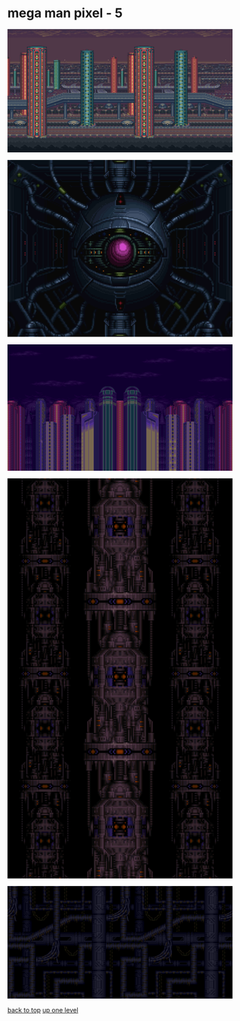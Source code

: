 # mega man pixel - 5
[![mmx1_highway_bg_1_enlarged.png](https://raw.githubusercontent.com/buckmanc/wallpapers/main/desktop/mega%20man%20pixel/mmx1_highway_bg_1_enlarged.png "mmx1_highway_bg_1_enlarged.png")](https://raw.githubusercontent.com/buckmanc/wallpapers/main/desktop/mega%20man%20pixel/mmx1_highway_bg_1_enlarged.png)

[![mmx3_doppler_bg_enlarged.png](https://raw.githubusercontent.com/buckmanc/wallpapers/main/desktop/mega%20man%20pixel/mmx3_doppler_bg_enlarged.png "mmx3_doppler_bg_enlarged.png")](https://raw.githubusercontent.com/buckmanc/wallpapers/main/desktop/mega%20man%20pixel/mmx3_doppler_bg_enlarged.png)

[![mmx3_intro_city_bg_enlarged.png](https://raw.githubusercontent.com/buckmanc/wallpapers/main/desktop/mega%20man%20pixel/mmx3_intro_city_bg_enlarged.png "mmx3_intro_city_bg_enlarged.png")](https://raw.githubusercontent.com/buckmanc/wallpapers/main/desktop/mega%20man%20pixel/mmx3_intro_city_bg_enlarged.png)

[![mmx3_vile_bg_2_enlarged.png](https://raw.githubusercontent.com/buckmanc/wallpapers/main/desktop/mega%20man%20pixel/mmx3_vile_bg_2_enlarged.png "mmx3_vile_bg_2_enlarged.png")](https://raw.githubusercontent.com/buckmanc/wallpapers/main/desktop/mega%20man%20pixel/mmx3_vile_bg_2_enlarged.png)

[![mmx3_vile_bg_enlarged.png](https://raw.githubusercontent.com/buckmanc/wallpapers/main/desktop/mega%20man%20pixel/mmx3_vile_bg_enlarged.png "mmx3_vile_bg_enlarged.png")](https://raw.githubusercontent.com/buckmanc/wallpapers/main/desktop/mega%20man%20pixel/mmx3_vile_bg_enlarged.png)



[back to top](#)
[up one level](/desktop/README.MD)
